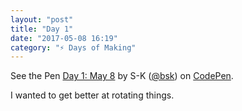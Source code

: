 ```yaml
---
layout: "post"
title: "Day 1"
date: "2017-05-08 16:19"
category: "⚡️ Days of Making"
---
```


<p data-height="509" data-theme-id="2944" data-slug-hash="ybpVBP" data-default-tab="js,result" data-user="bsk" data-embed-version="2" data-pen-title="Day 1: May 8" class="codepen">See the Pen <a href="http://codepen.io/bsk/pen/ybpVBP/">Day 1: May 8</a> by S-K (<a href="http://codepen.io/bsk">@bsk</a>) on <a href="http://codepen.io">CodePen</a>.</p>
<script async src="https://production-assets.codepen.io/assets/embed/ei.js"></script>

I wanted to get better at rotating things.
